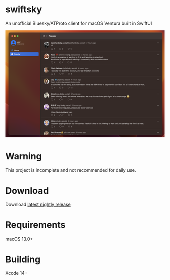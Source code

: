 # swiftsky
An unofficial Bluesky/ATProto client for macOS Ventura built in SwiftUI

![Image](images/image.png?)

# Warning
This project is incomplete and not recommended for daily use.

# Download
Download [latest nightly release](https://github.com/rmcan/swiftsky/releases/tag/v0.0.2)

# Requirements
macOS 13.0+

# Building
Xcode 14+
